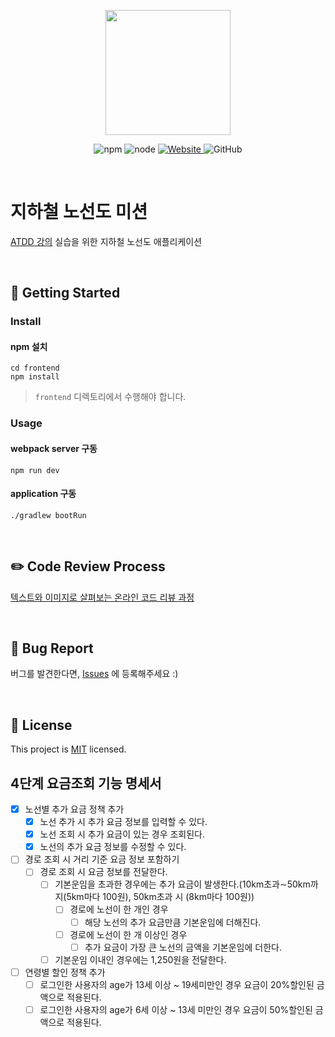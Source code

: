 <p align="center">
    <img width="200px;" src="https://raw.githubusercontent.com/woowacourse/atdd-subway-admin-frontend/master/images/main_logo.png"/>
</p>
<p align="center">
  <img alt="npm" src="https://img.shields.io/badge/npm-%3E%3D%205.5.0-blue">
  <img alt="node" src="https://img.shields.io/badge/node-%3E%3D%209.3.0-blue">
  <a href="https://edu.nextstep.camp/c/R89PYi5H" alt="nextstep atdd">
    <img alt="Website" src="https://img.shields.io/website?url=https%3A%2F%2Fedu.nextstep.camp%2Fc%2FR89PYi5H">
  </a>
  <img alt="GitHub" src="https://img.shields.io/github/license/next-step/atdd-subway-service">
</p>

<br>

# 지하철 노선도 미션
[ATDD 강의](https://edu.nextstep.camp/c/R89PYi5H) 실습을 위한 지하철 노선도 애플리케이션

<br>

## 🚀 Getting Started

### Install
#### npm 설치
```
cd frontend
npm install
```
> `frontend` 디렉토리에서 수행해야 합니다.

### Usage
#### webpack server 구동
```
npm run dev
```
#### application 구동
```
./gradlew bootRun
```
<br>

## ✏️ Code Review Process
[텍스트와 이미지로 살펴보는 온라인 코드 리뷰 과정](https://github.com/next-step/nextstep-docs/tree/master/codereview)

<br>

## 🐞 Bug Report

버그를 발견한다면, [Issues](https://github.com/next-step/atdd-subway-service/issues) 에 등록해주세요 :)

<br>

## 📝 License

This project is [MIT](https://github.com/next-step/atdd-subway-service/blob/master/LICENSE.md) licensed.


## 4단계 요금조회 기능 명세서

- [X] 노선별 추가 요금 정책 추가
    - [X] 노선 추가 시 추가 요금 정보를 입력할 수 있다.
    - [X] 노선 조회 시 추가 요금이 있는 경우 조회된다.
    - [X] 노선의 추가 요금 정보를 수정할 수 있다.
- [ ] 경로 조회 시 거리 기준 요금 정보 포함하기
    - [ ] 경로 조회 시 요금 정보를 전달한다.
        - [ ] 기본운임을 초과한 경우에는 추가 요금이 발생한다.(10km초과∼50km까지(5km마다 100원), 50km초과 시 (8km마다 100원))
            - [ ] 경로에 노선이 한 개인 경우
                - [ ] 해당 노선의 추가 요금만큼 기본운임에 더해진다.
            - [ ] 경로에 노선이 한 개 이상인 경우
                - [ ] 추가 요금이 가장 큰 노선의 금액을 기본운임에 더한다.
        - [ ] 기본운임 이내인 경우에는 1,250원을 전달한다.
- [ ] 연령별 할인 정책 추가
    - [ ] 로그인한 사용자의 age가 13세 이상 ~ 19세미만인 경우 요금이 20%할인된 금액으로 적용된다.
    - [ ] 로그인한 사용자의 age가 6세 이상 ~ 13세 미만인 경우 요금이 50%할인된 금액으로 적용된다.
